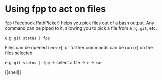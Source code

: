 # Using fpp to act on files

`fpp` (Facebook PathPicker) helps you pick files out of a bash output. Any command can be piped to it, allowing you to pick a file from a `rg`, `git`, etc.

e.g. `git status | fpp`

Files can be opened (`enter`), or further commands can be run (`c`) on the files selected

e.g. `git status | fpp` -> select a file -> `c` -> `cat`

[[shell]]